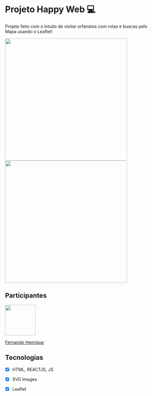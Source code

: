 # Projeto Happy Web :computer:

Projeto feito com o intuito de visitar orfanatos com rotas e buscas pelo Mapa usando o Leaflet! 

 <img src="https://user-images.githubusercontent.com/68034298/96622061-d5dd7700-12df-11eb-98e3-0da4913c655b.png" width=400> <img src="https://user-images.githubusercontent.com/68034298/96622063-d7a73a80-12df-11eb-86f6-4b450d56f73e.png" width=400> 


## Participantes

[<img src="https://avatars1.githubusercontent.com/u/68034298?s=460&u=e740c043521aa42a70260b6bd717dadd11df8623&v=4" width="100px;"/>](https://github.com/zumbizar)

[Fernando Henrique](https://github.com/zumbizar)


## Tecnologias

- [x] HTML, REACTJS, JS
- [x] SVG Images
- [x] Leaflet
 

